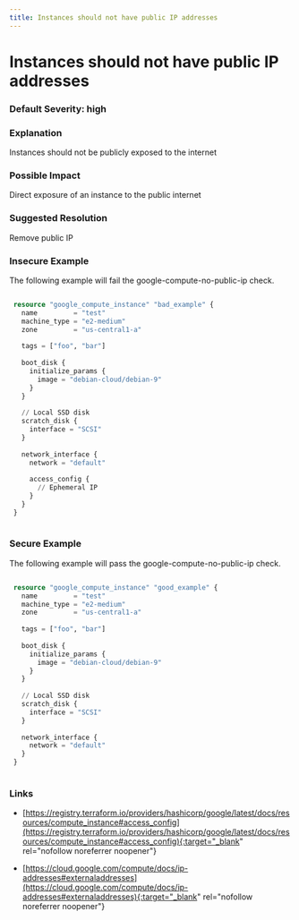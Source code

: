 ```yaml
---
title: Instances should not have public IP addresses
---
```


# Instances should not have public IP addresses

### Default Severity: <span class="severity high">high</span>

### Explanation

Instances should not be publicly exposed to the internet

### Possible Impact
Direct exposure of an instance to the public internet

### Suggested Resolution
Remove public IP


### Insecure Example

The following example will fail the google-compute-no-public-ip check.
```terraform

 resource "google_compute_instance" "bad_example" {
   name         = "test"
   machine_type = "e2-medium"
   zone         = "us-central1-a"
 
   tags = ["foo", "bar"]
 
   boot_disk {
     initialize_params {
       image = "debian-cloud/debian-9"
     }
   }
 
   // Local SSD disk
   scratch_disk {
     interface = "SCSI"
   }
 
   network_interface {
     network = "default"
 
     access_config {
       // Ephemeral IP
     }
   }
 }
 
```



### Secure Example

The following example will pass the google-compute-no-public-ip check.
```terraform

 resource "google_compute_instance" "good_example" {
   name         = "test"
   machine_type = "e2-medium"
   zone         = "us-central1-a"
 
   tags = ["foo", "bar"]
 
   boot_disk {
     initialize_params {
       image = "debian-cloud/debian-9"
     }
   }
 
   // Local SSD disk
   scratch_disk {
     interface = "SCSI"
   }
 
   network_interface {
     network = "default"
   }
 }
 
```



### Links


- [https://registry.terraform.io/providers/hashicorp/google/latest/docs/resources/compute_instance#access_config](https://registry.terraform.io/providers/hashicorp/google/latest/docs/resources/compute_instance#access_config){:target="_blank" rel="nofollow noreferrer noopener"}

- [https://cloud.google.com/compute/docs/ip-addresses#externaladdresses](https://cloud.google.com/compute/docs/ip-addresses#externaladdresses){:target="_blank" rel="nofollow noreferrer noopener"}



